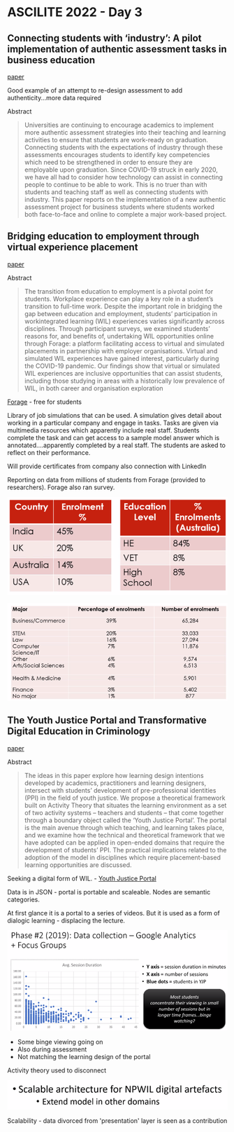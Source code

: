 # ASCILITE 2022 - Day 3

## Connecting students with ‘industry’: A pilot implementation of authentic assessment tasks in business education

[paper](https://publications.ascilite.org/index.php/APUB/article/view/172)

Good example of an attempt to re-design assessment to add authenticity...more data required

Abstract
> Universities are continuing to encourage academics to implement more authentic assessment strategies into their teaching and learning activities to ensure that students are work-ready on graduation. Connecting students with the expectations of industry through these assessments encourages students to identify key competencies which need to be strengthened in order to ensure they are employable upon graduation. Since COVID-19 struck in early 2020, we have all had to consider how technology can assist in connecting people to continue to be able to work. This is no truer than with students and teaching staff as well as connecting students with industry. This paper reports on the implementation of a new authentic assessment project for business students where students worked both face-to-face and online to complete a major work-based project.

## Bridging education to employment through virtual experience placement

[paper](https://publications.ascilite.org/index.php/APUB/article/view/215)

Abstract
> The transition from education to employment is a pivotal point for students. Workplace experience can play a key role in a student’s transition to full-time work. Despite the important role in bridging the gap between education and employment, students’ participation in workintegrated learning (WIL) experiences varies significantly across disciplines. Through participant surveys, we examined students’ reasons for, and benefits of, undertaking WIL opportunities online through Forage: a platform facilitating access to virtual and simulated placements in partnership with employer organisations. Virtual and simulated WIL experiences have gained interest, particularly during the COVID-19 pandemic. Our findings show that virtual or simulated WIL experiences are inclusive opportunities that can assist students, including those studying in areas with a historically low prevalence of WIL, in both career and organisation exploration

[Forage](http://www.theforage.com/) - free for students 

Library of job simulations that can be used.   A simulation gives detail about working in a particular company and engage in tasks.  Tasks are given via multimedia resources which apparently include real staff.  Students complete the task and can get access to a sample model answer which is annotated....apparently completed by a real staff.  The students are asked to reflect on their performance.

Will provide certificates from company also connection with LinkedIn

Reporting on data from millions of students from Forage (provided to researchers). Forage also ran survey.

![](images/forageUsers.png)  

![](images/forageSource.png)  

## The Youth Justice Portal and Transformative Digital Education in Criminology

[paper](https://publications.ascilite.org/index.php/APUB/article/view/106)

Abstract
> The ideas in this paper explore how learning design intentions developed by academics, practitioners and learning designers, intersect with students’ development of pre-professional identities (PPI) in the field of youth justice. We propose a theoretical framework built on Activity Theory that situates the learning environment as a set of two activity systems – teachers and students – that come together through a boundary object called the ‘Youth Justice Portal’. The portal is the main avenue through which teaching, and learning takes place, and we examine how the technical and theoretical framework that we have adopted can be applied in open-ended domains that require the development of students’ PPI. The practical implications related to the adoption of the model in disciplines which require placement-based learning opportunities are discussed.

Seeking a digital form of WIL. - [Youth Justice Portal](https://lf.westernsydney.edu.au/p/videowall/2/index.html?d=data/youth-justice.json)

Data is in JSON - portal is portable and scaleable.  Nodes are semantic categories. 

At first glance it is a portal to a series of videos.   But it is used as a form of dialogic learning - displacing the lecture.

![](images/portalUsage.png)  

- Some binge viewing going on
- Also during assessment
- Not matching the learning design of the portal

Activity theory used to disconnect

![](images/scaleableArchitecture.png)  

Scalability - data divorced from 'presentation' layer is seen as a contribution
